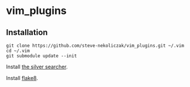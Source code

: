 # vim_plugins

## Installation

```
git clone https://github.com/steve-nekoliczak/vim_plugins.git ~/.vim
cd ~/.vim
git submodule update --init
```

Install [the silver searcher](https://github.com/ggreer/the_silver_searcher).

Install [flake8](http://flake8.pycqa.org/en/latest/).
